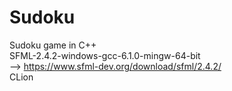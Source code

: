 # Sudoku
Sudoku game in C++ <br />
SFML-2.4.2-windows-gcc-6.1.0-mingw-64-bit <br />
--> https://www.sfml-dev.org/download/sfml/2.4.2/ <br />
CLion
